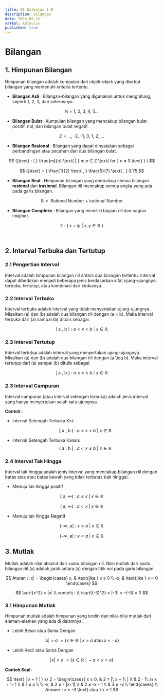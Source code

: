 ```yaml
---
title: 01 Kalkulus 1 D
description: Bilangan
date: 2024-08-12
matkul: Kalkulus
published: true
---
```


# Bilangan

## 1. Himpunan Bilangan

Himpunan bilangan adalah kumpulan dari objek-objek yang disebut bilangan yang memenuhi kriteria tertentu.

- **Bilangan Asli** : Bilangan-bilangan yang digunakan untuk menghitung, seperti 1, 2, 3, dan seterusnya.

$$
ℕ\text{ = 1, 2, 3, 4, 5...}
$$

- **Bilangan Bulat** : Kumpulan bilangan yang mencakup bilangan bulat positif, nol, dan bilangan bulat negatif.

$$
ℤ\text{ = ..., -2, -1, 0, 1, 2, ...}
$$

- **Bilangan Rasional** : Bilangan yang dapat dinyatakan sebagai perbandingan atau pecahan dari dua bilangan bulat.

$$
ℚ\text{ : ( } \frac{m}{n} \text{ | } m,n ∈ ℤ \text{ for } n ≠ 0 \text{ ) }
$$

$$
ℚ\text{ = } \frac{1}{2} \text{ , } \frac{5}{7} \text{ , } 0.75
$$

- **Bilangan Real** : Himpunan bilangan yang mencakup semua bilangan **rasional** dan **irasional**. Bilangan riil mencakup semua angka yang ada pada garis bilangan.

$$
ℝ = \text{ Rational Number + Irational Number }
$$

- **Bilangan Compleks** : Bilangan yang memiliki bagian riil dan bagian imajiner.

$$
ℂ\text{ : (  } x \text{ + } iy \text{ | }  x,y ∈ ℝ\text{ )  }
$$

<br />

## 2. Interval Terbuka dan Tertutup

### 2.1 Pengertian Interval

Interval adalah himpunan bilangan riil antara dua bilangan tertentu. Interval dapat dibedakan menjadi beberapa jenis berdasarkan sifat ujung-ujungnya: terbuka, tertutup, atau kombinasi dari keduanya.

### 2.2 Interval Terbuka

Interval terbuka adalah interval yang tidak menyertakan ujung-ujungnya. Misalkan \(a\) dan \(b\) adalah dua bilangan riil dengan \(a < b\). Maka interval terbuka dari \(a\) sampai \(b\) ditulis sebagai:

$$
\text{ ( a , b ) : }  a < x < b \text{ | }x ∈ ℝ
$$

### 2.3 Interval Tertutup

Interval tertutup adalah interval yang menyertakan ujung-ujungnya. Misalkan \(a\) dan \(b\) adalah dua bilangan riil dengan \(a \leq b\). Maka interval tertutup dari \(a\) sampai \(b\) ditulis sebagai:

$$
\text{ [ a , b ] : }  a ≤ x ≤ b \text{ | }x ∈ ℝ
$$

### 2.3 Interval Campuran

Interval campuran (atau interval setengah terbuka) adalah jenis interval yang hanya menyertakan salah satu ujungnya.

**Contoh :**

- Interval Setengah Terbuka Kiri:

  $$
  \text{ [ a , b ) : }  a \leq x < b \text{ | } x \in \mathbb{R}
  $$

- Interval Setengah Terbuka Kanan:
  $$
  \text{ ( a , b ] : }  a < x \leq b \text{ | } x \in \mathbb{R}
  $$

### 2.4 Interval Tak Hingga

Interval tak hingga adalah jenis interval yang mencakup bilangan riil dengan batas atas atau batas bawah yang tidak terbatas (tak hingga).

- Menuju tak hingga positif

$$
\text{[ a, ∞) : } a  ≤ x \text{ | } x \in \mathbb{R}
$$

$$
\text{( a, ∞) : } a < x \text{ | } x \in \mathbb{R}
$$

- Menuju tak hingga Negatif

$$
\text{(-∞, a] : } x ≤ a \text{ | } x \in \mathbb{R}
$$

$$
\text{(-∞, a) : } x < a \text{ | } x \in \mathbb{R}
$$

## 3. Mutlak

Mutlak adalah nilai absolut dari suatu bilangan riil. Nilai mutlak dari suatu bilangan riil \(x\) adalah jarak antara \(x\) dengan titik nol pada garis bilangan.

$$
Aturan : |x| =
\begin{cases}
x, & \text{jika } x ≥ 0 \\
-x, & \text{jika } x < 0
\end{cases}
$$

$$
\sqrt{x^2} = |x| \\
contoh\ : \\ 
\sqrt{(-3)^2} = |-3| = -(-3) = 3
$$

### 3.1 Himpunan Mutlak

Himpunan mutlak adalah himpunan yang terdiri dari nilai-nilai mutlak dari elemen-elemen yang ada di dalamnya.

- Lebih Besar atau Sama Dengan

$$
|x| > a\ = \{ x \in \mathbb{R} \text{ | } x > a \text{ atau } x < -a \}
$$

- Lebih Kecil atau Sama Dengan

$$
|x| < a\ = \{ x \in \mathbb{R} \text{ | } -a < x < a \}
$$

**Contoh Soal:**

$$
\text{ | x + 1 | } ≥\ 2 =
\begin{cases}
x ≥ 0, & 2 ≤ |\ x + 1\ | \\
& 2 - 1\ ≤\ x + 1- 1 \\
& 1 ≤ x \\
\\
-x, &  2 ≤ - |x+1| \\
& 2 ≤ -x - 1 \\
& 3 ≤ -x \\
\end{cases} \\
Answer : x ≤ -3 \text{ atau } x ≥ 1
$$
